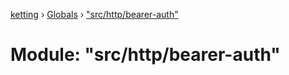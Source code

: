 [ketting](../README.md) › [Globals](../globals.md) › ["src/http/bearer-auth"](_src_http_bearer_auth_.md)

# Module: "src/http/bearer-auth"


